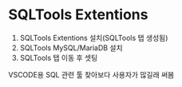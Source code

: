 # SQLTools Extentions

1. SQLTools Extentions 설치(SQLTools 탭 생성됨)
2. SQLTools MySQL/MariaDB 설치
3. SQLTools 탭 이동 후 셋팅

VSCODE용 SQL 관련 툴 찾아보다 사용자가 많길래 써봄
